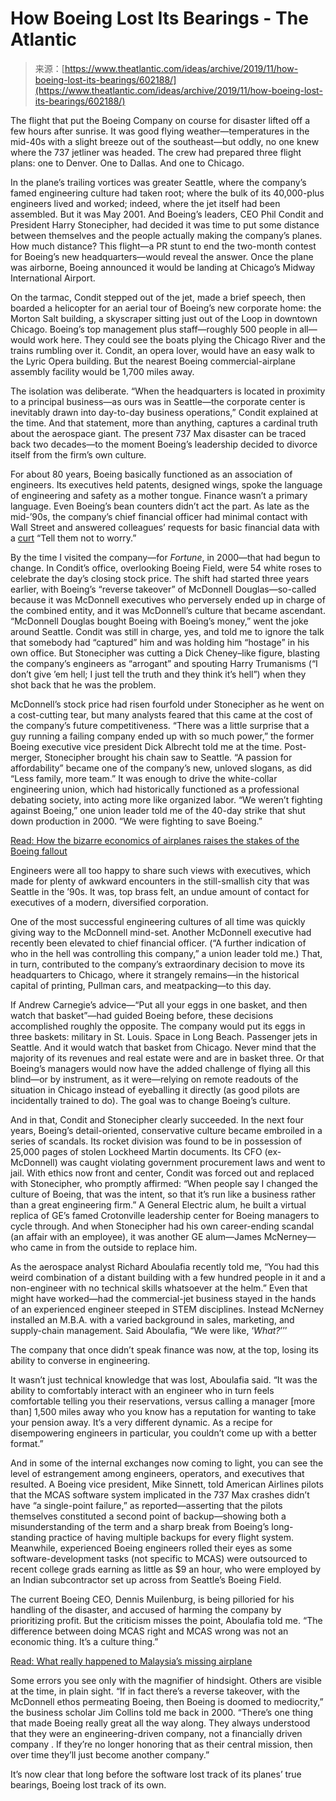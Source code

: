 <!--yml
category: 未分类
date: 2024-05-27 14:34:46
-->

# How Boeing Lost Its Bearings - The Atlantic

> 来源：[https://www.theatlantic.com/ideas/archive/2019/11/how-boeing-lost-its-bearings/602188/](https://www.theatlantic.com/ideas/archive/2019/11/how-boeing-lost-its-bearings/602188/)

The flight that put the Boeing Company on course for disaster lifted off a few hours after sunrise. It was good flying weather—temperatures in the mid-40s with a slight breeze out of the southeast—but oddly, no one knew where the 737 jetliner was headed. The crew had prepared three flight plans: one to Denver. One to Dallas. And one to Chicago.

In the plane’s trailing vortices was greater Seattle, where the company’s famed engineering culture had taken root; where the bulk of its 40,000-plus engineers lived and worked; indeed, where the jet itself had been assembled. But it was May 2001\. And Boeing’s leaders, CEO Phil Condit and President Harry Stonecipher, had decided it was time to put some distance between themselves and the people actually making the company’s planes. How much distance? This flight—a PR stunt to end the two-month contest for Boeing’s new headquarters—would reveal the answer. Once the plane was airborne, Boeing announced it would be landing at Chicago’s Midway International Airport.

On the tarmac, Condit stepped out of the jet, made a brief speech, then boarded a helicopter for an aerial tour of Boeing’s new corporate home: the Morton Salt building, a skyscraper sitting just out of the Loop in downtown Chicago. Boeing’s top management plus staff—roughly 500 people in all—would work here. They could see the boats plying the Chicago River and the trains rumbling over it. Condit, an opera lover, would have an easy walk to the Lyric Opera building. But the nearest Boeing commercial-airplane assembly facility would be 1,700 miles away.

The isolation was deliberate. “When the headquarters is located in proximity to a principal business—as ours was in Seattle—the corporate center is inevitably drawn into day-to-day business operations,” Condit explained at the time. And that statement, more than anything, captures a cardinal truth about the aerospace giant. The present 737 Max disaster can be traced back two decades—to the moment Boeing’s leadership decided to divorce itself from the firm’s own culture.

For about 80 years, Boeing basically functioned as an association of engineers. Its executives held patents, designed wings, spoke the language of engineering and safety as a mother tongue. Finance wasn’t a primary language. Even Boeing’s bean counters didn’t act the part. As late as the mid-’90s, the company’s chief financial officer had minimal contact with Wall Street and answered colleagues’ requests for basic financial data with a [curt](https://archive.fortune.com/magazines/fortune/fortune_archive/2000/10/02/288426/index.htm) “Tell them not to worry.”

By the time I visited the company—for *Fortune*, in 2000—that had begun to change. In Condit’s office, overlooking Boeing Field, were 54 white roses to celebrate the day’s closing stock price. The shift had started three years earlier, with Boeing’s “reverse takeover” of McDonnell Douglas—so-called because it was McDonnell executives who perversely ended up in charge of the combined entity, and it was McDonnell’s culture that became ascendant. “McDonnell Douglas bought Boeing with Boeing’s money,” went the joke around Seattle. Condit was still in charge, yes, and told me to ignore the talk that somebody had “captured” him and was holding him “hostage” in his own office. But Stonecipher was cutting a Dick Cheney–like figure, blasting the company’s engineers as “arrogant” and spouting Harry Trumanisms (“I don’t give ’em hell; I just tell the truth and they think it’s hell”) when they shot back that he was the problem.

McDonnell’s stock price had risen fourfold under Stonecipher as he went on a cost-cutting tear, but many analysts feared that this came at the cost of the company’s future competitiveness. “There was a little surprise that a guy running a failing company ended up with so much power,” the former Boeing executive vice president Dick Albrecht told me at the time. Post-merger, Stonecipher brought his chain saw to Seattle. “A passion for affordability” became one of the company’s new, unloved slogans, as did “Less family, more team.” It was enough to drive the white-collar engineering union, which had historically functioned as a professional debating society, into acting more like organized labor. “We weren’t fighting against Boeing,” one union leader told me of the 40-day strike that shut down production in 2000\. “We were fighting to save Boeing.”

[Read: How the bizarre economics of airplanes raises the stakes of the Boeing fallout](https://www.theatlantic.com/business/archive/2019/03/737-max-8-grounding-boeing-value/584947/)

Engineers were all too happy to share such views with executives, which made for plenty of awkward encounters in the still-smallish city that was Seattle in the ’90s. It was, top brass felt, an undue amount of contact for executives of a modern, diversified corporation.

One of the most successful engineering cultures of all time was quickly giving way to the McDonnell mind-set. Another McDonnell executive had recently been elevated to chief financial officer. (“A further indication of who in the hell was controlling this company,” a union leader told me.) That, in turn, contributed to the company’s extraordinary decision to move its headquarters to Chicago, where it strangely remains—in the historical capital of printing, Pullman cars, and meatpacking—to this day.

If Andrew Carnegie’s advice—“Put all your eggs in one basket, and then watch that basket”—had guided Boeing before, these decisions accomplished roughly the opposite. The company would put its eggs in three baskets: military in St. Louis. Space in Long Beach. Passenger jets in Seattle. And it would watch that basket from Chicago. Never mind that the majority of its revenues and real estate were and are in basket three. Or that Boeing’s managers would now have the added challenge of flying all this blind—or by instrument, as it were—relying on remote readouts of the situation in Chicago instead of eyeballing it directly (as good pilots are incidentally trained to do). The goal was to change Boeing’s culture.

And in that, Condit and Stonecipher clearly succeeded. In the next four years, Boeing’s detail-oriented, conservative culture became embroiled in a series of scandals. Its rocket division was found to be in possession of 25,000 pages of stolen Lockheed Martin documents. Its CFO (ex-McDonnell) was caught violating government procurement laws and went to jail. With ethics now front and center, Condit was forced out and replaced with Stonecipher, who promptly affirmed: “When people say I changed the culture of Boeing, that was the intent, so that it’s run like a business rather than a great engineering firm.” A General Electric alum, he built a virtual replica of GE’s famed Crotonville leadership center for Boeing managers to cycle through. And when Stonecipher had his own career-ending scandal (an affair with an employee), it was another GE alum—James McNerney—who came in from the outside to replace him.

As the aerospace analyst Richard Aboulafia recently told me, “You had this weird combination of a distant building with a few hundred people in it and a non-engineer with no technical skills whatsoever at the helm.” Even that might have worked—had the commercial-jet business stayed in the hands of an experienced engineer steeped in STEM disciplines. Instead McNerney installed an M.B.A. with a varied background in sales, marketing, and supply-chain management. Said Aboulafia, “We were like, ‘*What?*’’’

The company that once didn’t speak finance was now, at the top, losing its ability to converse in engineering.

It wasn’t just technical knowledge that was lost, Aboulafia said. “It was the ability to comfortably interact with an engineer who in turn feels comfortable telling you their reservations, versus calling a manager [more than] 1,500 miles away who you know has a reputation for wanting to take your pension away. It’s a very different dynamic. As a recipe for disempowering engineers in particular, you couldn’t come up with a better format.”

And in some of the internal exchanges now coming to light, you can see the level of estrangement among engineers, operators, and executives that resulted. A Boeing vice president, Mike Sinnett, told American Airlines pilots that the MCAS software system implicated in the 737 Max crashes didn’t have “a single-point failure,” as reported—asserting that the pilots themselves constituted a second point of backup—showing both a misunderstanding of the term and a sharp break from Boeing’s long-standing practice of having multiple backups for every flight system. Meanwhile, experienced Boeing engineers rolled their eyes as some software-development tasks (not specific to MCAS) were outsourced to recent college grads earning as little as $9 an hour, who were employed by an Indian subcontractor set up across from Seattle’s Boeing Field.

The current Boeing CEO, Dennis Muilenburg, is being pilloried for his handling of the disaster, and accused of harming the company by prioritizing profit. But the criticism misses the point, Aboulafia told me. “The difference between doing MCAS right and MCAS wrong was not an economic thing. It’s a culture thing.”

[Read: What really happened to Malaysia’s missing airplane](https://www.theatlantic.com/magazine/archive/2019/07/mh370-malaysia-airlines/590653/)

Some errors you see only with the magnifier of hindsight. Others are visible at the time, in plain sight. “If in fact there’s a reverse takeover, with the McDonnell ethos permeating Boeing, then Boeing is doomed to mediocrity,” the business scholar Jim Collins told me back in 2000\. “There’s one thing that made Boeing really great all the way along. They always understood that they were an engineering-driven company, not a financially driven company . If they’re no longer honoring that as their central mission, then over time they’ll just become another company.”

It’s now clear that long before the software lost track of its planes’ true bearings, Boeing lost track of its own.